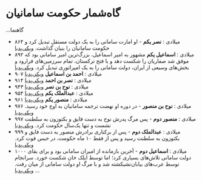# گاه‌شمار حکومت سامانیان

...گاهنما
- ۸۶۴ میلادی
  : **نصر یکم** - او امارت سامانی را به یک دولت مستقل تبدیل کرد و حکومت سامانیان را بنیان‌ گذاشت. [ویکی‌پدیا](https://fa.wikipedia.org/wiki/%D9%86%D8%B5%D8%B1_%DB%8C%DA%A9%D9%85)
- ۸۹۲ میلادی
  : **اسماعیل یکم** مشهور به امیر اسماعیل، بزرگ‌ترین امیر سامانی بود که موفق شد صفاریان را شکست دهد و با فتح ترکستان، تمام سرزمین‌های فرارود و بخش‌های وسیعی از ایران، دولت سامانی را به یک امپراتوری تبدیل کرد. [ویکی‌پدیا](https://fa.wikipedia.org/wiki/%D8%A7%D8%B3%D9%85%D8%A7%D8%B9%DB%8C%D9%84_%D8%B3%D8%A7%D9%85%D8%A7%D9%86%DB%8C)
- ۹۰۷ میلادی
  : **احمد بن اسماعیل** [ویکی‌پدیا](https://fa.wikipedia.org/wiki/%D8%A7%D8%AD%D9%85%D8%AF_%D8%A8%D9%86_%D8%A7%D8%B3%D9%85%D8%A7%D8%B9%DB%8C%D9%84_%D8%B3%D8%A7%D9%85%D8%A7%D9%86%DB%8C)
- ۹۱۴ میلادی
  : **نصر بن احمد** [ویکی‌پدیا](https://fa.wikipedia.org/wiki/%D9%86%D8%B5%D8%B1_%D8%A8%D9%86_%D8%A7%D8%AD%D9%85%D8%AF_%D8%B3%D8%A7%D9%85%D8%A7%D9%86%DB%8C)
- ۹۴۳ میلادی
  : **نوح بن نصر** [ویکی‌پدیا](https://fa.wikipedia.org/wiki/%D9%86%D9%88%D8%AD_%D8%A8%D9%86_%D9%86%D8%B5%D8%B1)
- ۹۵۴ میلادی
  : **عبدالملک یکم** [ویکی‌پدیا](https://fa.wikipedia.org/wiki/%D8%B9%D8%A8%D8%AF%D8%A7%D9%84%D9%85%D9%84%DA%A9_%DB%8C%DA%A9%D9%85_%D8%B3%D8%A7%D9%85%D8%A7%D9%86%DB%8C)
- ۹۶۱ میلادی
  : **منصور یکم** [ویکی‌پدیا](https://fa.wikipedia.org/wiki/%D9%85%D9%86%D8%B5%D9%88%D8%B1_%DB%8C%DA%A9%D9%85_%D8%B3%D8%A7%D9%85%D8%A7%D9%86%DB%8C)
- ۹۷۶ میلادی
  : **نوح بن منصور** - در دوره او نهضت ترجمه سامانیان به اوج خود رسید. [ویکی‌پدیا](https://fa.wikipedia.org/wiki/%D9%86%D9%88%D8%AD_%D8%A8%D9%86_%D9%85%D9%86%D8%B5%D9%88%D8%B1)
- ۹۹۷ میلادی
  : **منصور دوم** - پس مرگ پدرش نوح به دست فایق و بکتوزون به سلطنت نشست و تنها یک‌سال حکومت کرد. [ویکی‌پدیا](https://fa.wikipedia.org/wiki/%D9%85%D9%86%D8%B5%D9%88%D8%B1_%D8%AF%D9%88%D9%85_%D8%B3%D8%A7%D9%85%D8%A7%D9%86%DB%8C)
- ۹۹۹ میلادی
  : **عبدالملک دوم** - پس از برکناری برادرش منصور به دست فایق و بکتوزون به سلطنت رسید و پس از فقط ۱۰ ماه حکومت، در حبس فوت کرد. [ویکی‌پدیا](https://fa.wikipedia.org/wiki/%D8%B9%D8%A8%D8%AF%D8%A7%D9%84%D9%85%D9%84%DA%A9_%D8%AF%D9%88%D9%85_%D8%B3%D8%A7%D9%85%D8%A7%D9%86%DB%8C)
- ۱۰۰۰ میلادی
  : **اسماعیل دوم** - آخرین بازمانده از امیران سامانی بود و برای بقای دولت سامانی تلاش‌های بسیاری کرد؛ اما توسط ایلک خان شکست خورد. سرانجام توسط عرب‌های بیابان‌نشیکشته شد و با مرگ او دولت سامانی از میان رفت. [ویکی‌پدیا](https://fa.wikipedia.org/wiki/%D9%85%D9%86%D8%AA%D8%B5%D8%B1_%D8%B3%D8%A7%D9%85%D8%A7%D9%86%DB%8C)
...